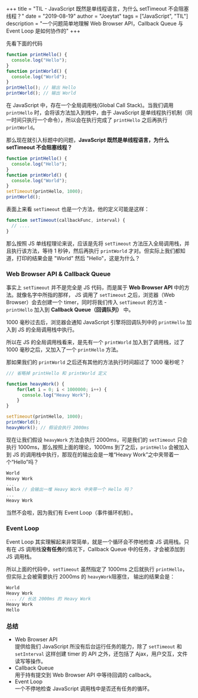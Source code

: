+++
title = "TIL - JavaScript 既然是单线程语言，为什么 setTimeout 不会阻塞线程？"
date = "2019-08-19"
author = "Joeytat"
tags = ["JavaScript", "TIL"]
description = "一个问题简单地理解 Web Browser API，Callback Queue 与 Event Loop 是如何协作的"
+++

先看下面的代码

```javascript
function printHello() {
  console.log("Hello");
}
function printWorld() {
  console.log("World");
}
printHello(); // 输出 Hello
printWorld(); // 输出 World 
```

在 JavaScript 中，存在一个全局调用栈(Global Call Stack)。当我们调用 `printHello` 时，会将该方法加入到栈中，由于 JavaScript 是单线程执行机制（同一时间只执行一个命令），所以会在执行完成了 `printHello` 之后再执行 `printWorld`。

那么现在就引入标题中的问题，**JavaScript 既然是单线程语言，为什么 setTimeout 不会阻塞线程？**

```javascript
function printHello() {
  console.log("Hello");
}
function printWorld() {
  console.log("World");
}
setTimeout(printHello, 1000);
printWorld();
```

表面上来看 `setTimeout` 也是一个方法，他的定义可能是这样：

```javascript
function setTimeout(callbackFunc, interval) {
  // ....
}
```
那么按照 JS 单线程理论来说，应该是先将 `setTimeout` 方法压入全局调用栈，并且执行该方法，等待 1 秒钟，然后再执行 `printWorld` 才对。但实际上我们都知道，打印的结果会是 "World" 然后 "Hello"，这是为什么？

### Web Browser API &  Callback Queue
事实上 `setTimeout` 并不是完全是 JS  代码，而是属于 **Web Browser API** 中的方法。就像名字中所指的那样， JS 调用了 `setTimeout` 之后，浏览器（Web Browser）会去创建一个 timer，同时将我们传入 `setTimeout` 的方法 - `printHello` 加入到 **Callback Queue（回调队列）** 中。

1000 毫秒过去后，浏览器会通知 JavaScript 引擎将回调队列中的 `printHello` 加入到 JS 的全局调用栈中执行。

所以在 JS 的全局调用栈看来，是先有一个 `printWorld` 加入到了调用栈，过了 1000 毫秒之后，又加入了一个 `printHello` 方法。

那如果我们的 `printWorld` 之后还有其他的方法执行时间超过了 1000 毫秒呢？

```javascript
/// 省略掉 printHello 和 printWorld 定义

function heavyWork() {
    for(let i = 0; i < 1000000; i++) {
      console.log("Heavy Work"); 
    }
}

setTimeout(printHello, 1000);
printWorld();
heavyWork(); // 假设会执行 2000ms
```

现在让我们假设 `heavyWork` 方法会执行 2000ms，可是我们的 `setTimeout` 只会执行 1000ms，那么按照上面的理论，1000ms 到了之后，`printHello` 会被加入到 JS 的调用栈中执行，那现在的输出会是一堆“Heavy Work”之中夹带着一个“Hello”吗？

```javascript
World
Heavy Work
...
Hello // 会输出一堆 Heavy Work 中夹带一个 Hello 吗？
...
Heavy Work
```

当然不会啦，因为我们有 Event Loop（事件循环机制）。

### Event Loop
Event Loop 其实理解起来非常简单，就是一个循环会不停地检查 JS 调用栈。只有在 JS 调用栈**没有任务**的情况下，Callback Queue 中的任务，才会被添加到 JS 调用栈。

所以上面的代码中，`setTimeout` 虽然指定了 1000ms 之后就执行 `printHello`，但实际上会被需要执行 2000ms 的 `heavyWork`阻塞住， 输出的结果会是：

```javascript
World
Heavy Work
.... // 长达 2000ms 的 Heavy Work
Heavy Work
Hello
```

### 总结
- Web Browser API  
  提供给我们 JavaScript 所没有后台运行任务的能力，除了 `setTimeout` 和 `setInterval` 这样创建 timer 的 API 之外，还包括了 Ajax，用户交互，文件读写等操作。
- Callback Queue  
  用于持有提交到 Web Browser API 中等待回调的 callback。
- Event Loop  
  一个不停地检查 JavaScript 调用栈中是否还有任务的循环。